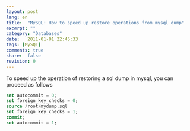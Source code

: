 ```yaml
---
layout: post
lang: en
title:  "MySQL: How to speed up restore operations from mysql dump"
excerpt: ""
category: "Databases"
date:   2011-01-01 22:45:33
tags: [MySQL]
comments: true
share:  false
revision: 0
---
```


To speed up the operation of restoring a sql dump in mysql, you can proceed as follows

```sql
set autocommit = 0;
set foreign_key_checks = 0;
source /root/mydump.sql
set foreign_key_checks = 1;
commit;
set autocommit = 1;
```

